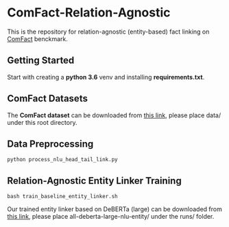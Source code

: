 # ComFact-Relation-Agnostic
This is the repository for relation-agnostic (entity-based) fact linking on [ComFact](https://arxiv.org/abs/2210.12678) benckmark.

## Getting Started
Start with creating a **python 3.6** venv and installing **requirements.txt**.

## ComFact Datasets
The **ComFact dataset** can be downloaded from [this link](https://drive.google.com/file/d/1nbQiASv32WTGVo5TQHatJbxBlz2HtMRP/view?usp=sharing), please place data/ under this root directory.

## Data Preprocessing
```
python process_nlu_head_tail_link.py
```

## Relation-Agnostic Entity Linker Training
```
bash train_baseline_entity_linker.sh
```
Our trained entity linker based on DeBERTa (large) can be downloaded from [this link](https://drive.google.com/drive/folders/1204HllA462K6FeBO3pMH8v1G-i8y16Iz?usp=sharing), please place all-deberta-large-nlu-entity/ under the runs/ folder.

